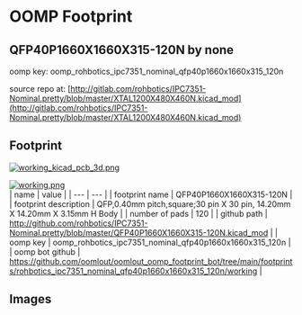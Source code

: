 # OOMP Footprint  
## QFP40P1660X1660X315-120N  by none  
  
oomp key: oomp_rohbotics_ipc7351_nominal_qfp40p1660x1660x315_120n  
  
source repo at: [http://gitlab.com/rohbotics/IPC7351-Nominal.pretty/blob/master/XTAL1200X480X460N.kicad_mod](http://gitlab.com/rohbotics/IPC7351-Nominal.pretty/blob/master/XTAL1200X480X460N.kicad_mod)  
## Footprint  
  
[![working_kicad_pcb_3d.png](working_kicad_pcb_3d_600.png)](working_kicad_pcb_3d.png)  
  
[![working.png](working_600.png)](working.png)  
| name | value | 
| --- | --- | 
| footprint name | QFP40P1660X1660X315-120N | 
| footprint description | QFP,0.40mm pitch,square;30 pin X 30 pin, 14.20mm X 14.20mm X 3.15mm H Body | 
| number of pads | 120 | 
| github path | http://github.com/rohbotics/IPC7351-Nominal.pretty/blob/master/QFP40P1660X1660X315-120N.kicad_mod | 
| oomp key | oomp_rohbotics_ipc7351_nominal_qfp40p1660x1660x315_120n | 
| oomp bot github | https://github.com/oomlout/oomlout_oomp_footprint_bot/tree/main/footprints/rohbotics_ipc7351_nominal_qfp40p1660x1660x315_120n/working | 
## Images  
